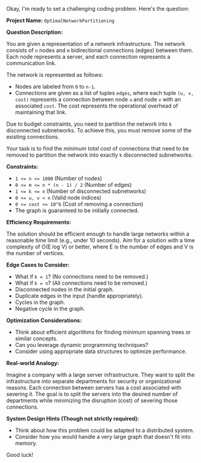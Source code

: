 Okay, I'm ready to set a challenging coding problem. Here's the question:

**Project Name:** `OptimalNetworkPartitioning`

**Question Description:**

You are given a representation of a network infrastructure. The network consists of `n` nodes and `m` bidirectional connections (edges) between them. Each node represents a server, and each connection represents a communication link.

The network is represented as follows:

*   Nodes are labeled from `0` to `n-1`.
*   Connections are given as a list of tuples `edges`, where each tuple `(u, v, cost)` represents a connection between node `u` and node `v` with an associated `cost`. The cost represents the operational overhead of maintaining that link.

Due to budget constraints, you need to partition the network into `k` disconnected subnetworks. To achieve this, you must remove some of the existing connections.

Your task is to find the *minimum total cost* of connections that need to be removed to partition the network into exactly `k` disconnected subnetworks.

**Constraints:**

*   `1 <= n <= 1000` (Number of nodes)
*   `0 <= m <= n * (n - 1) / 2` (Number of edges)
*   `1 <= k <= n` (Number of disconnected subnetworks)
*   `0 <= u, v < n` (Valid node indices)
*   `0 <= cost <= 10^6` (Cost of removing a connection)
*   The graph is guaranteed to be initially connected.

**Efficiency Requirements:**

The solution should be efficient enough to handle large networks within a reasonable time limit (e.g., under 10 seconds). Aim for a solution with a time complexity of O(E log V) or better, where E is the number of edges and V is the number of vertices.

**Edge Cases to Consider:**

*   What if `k = 1`? (No connections need to be removed.)
*   What if `k = n`? (All connections need to be removed.)
*   Disconnected nodes in the initial graph.
*   Duplicate edges in the input (handle appropriately).
*   Cycles in the graph.
*   Negative cycle in the graph.

**Optimization Considerations:**

*   Think about efficient algorithms for finding minimum spanning trees or similar concepts.
*   Can you leverage dynamic programming techniques?
*   Consider using appropriate data structures to optimize performance.

**Real-world Analogy:**

Imagine a company with a large server infrastructure. They want to split the infrastructure into separate departments for security or organizational reasons. Each connection between servers has a cost associated with severing it. The goal is to split the servers into the desired number of departments while minimizing the disruption (cost) of severing those connections.

**System Design Hints (Though not strictly required):**

*   Think about how this problem could be adapted to a distributed system.
*   Consider how you would handle a very large graph that doesn't fit into memory.

Good luck!
